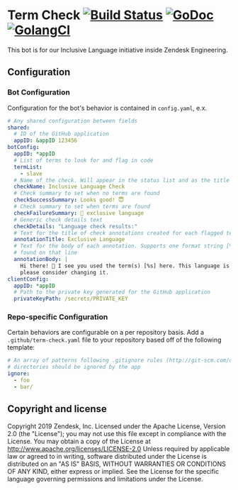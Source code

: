 # Term Check [![Build Status](https://travis-ci.org/zendesk/term-check.svg?branch=master)](https://travis-ci.org/zendesk/term-check) [![GoDoc](https://img.shields.io/badge/godoc-reference-blue.svg)](https://godoc.org/github.com/zendesk/term-check) [![GolangCI](https://golangci.com/badges/github.com/golangci/golangci-lint.svg)](https://golangci.com)

This bot is for our Inclusive Language initiative inside Zendesk Engineering.

## Configuration

### Bot Configuration

Configuration for the bot's behavior is contained in `config.yaml`, e.x.

```yaml
# Any shared configuration between fields
shared:
  # ID of the GitHub application
  appID: &appID 123456
botConfig:
  appID: *appID
  # List of terms to look for and flag in code
  termList:
    - slave
  # Name of the check. Will appear in the status list and as the title on the 'details' page
  checkName: Inclusive Language Check
  # Check summary to set when no terms are found
  checkSuccessSummary: Looks good! 😇
  # Check summary to set when terms are found
  checkFailureSummary: 👋 exclusive language
  # Generic check details text
  checkDetails: "Language check results:"
  # Text for the title of check annotations created for each flagged term in the code
  annotationTitle: Exclusive Language
  # Text for the body of each annotation. Supports one format string [%s] which will be replaced by the flagged terms
  # found on that line
  annotationBody: |
    Hi there! 👋 I see you used the term(s) [%s] here. This language is exclusionary for members of our community,
    please consider changing it.
clientConfig:
  appID: *appID
  # Path to the private key generated for the GitHub application
  privateKeyPath: /secrets/PRIVATE_KEY
```

### Repo-specific Configuration

Certain behaviors are configurable on a per repository basis. Add a `.github/term-check.yaml` file to your
repository based off of the following template:

```yaml
# An array of patterns following .gitignore rules (http://git-scm.com/docs/gitignore) specifying which files and
# directories should be ignored by the app
ignore:
  - foo
  - bar/
```

## Copyright and license

Copyright 2019 Zendesk, Inc.
Licensed under the Apache License, Version 2.0 (the "License"); you may not use this file except in compliance with the License.
You may obtain a copy of the License at http://www.apache.org/licenses/LICENSE-2.0 Unless required by applicable law or
agreed to in writing, software distributed under the License is distributed on an "AS IS" BASIS,
WITHOUT WARRANTIES OR CONDITIONS OF ANY KIND, either express or implied.
See the License for the specific language governing permissions and limitations under the License.
